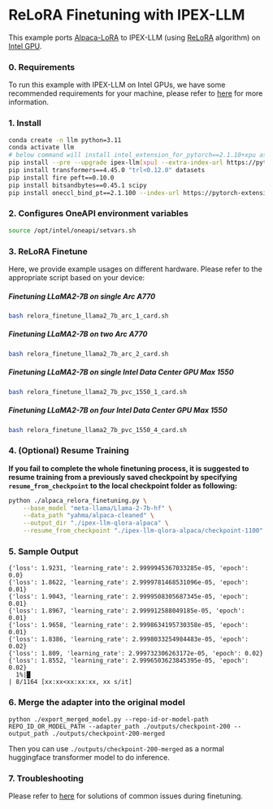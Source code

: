 # ReLoRA Finetuning with IPEX-LLM

This example ports [Alpaca-LoRA](https://github.com/tloen/alpaca-lora/tree/main) to IPEX-LLM (using [ReLoRA](https://arxiv.org/abs/2307.05695) algorithm) on [Intel GPU](../../README.md).

### 0. Requirements
To run this example with IPEX-LLM on Intel GPUs, we have some recommended requirements for your machine, please refer to [here](../../README.md#requirements) for more information.

### 1. Install

```bash
conda create -n llm python=3.11
conda activate llm
# below command will install intel_extension_for_pytorch==2.1.10+xpu as default
pip install --pre --upgrade ipex-llm[xpu] --extra-index-url https://pytorch-extension.intel.com/release-whl/stable/xpu/us/
pip install transformers==4.45.0 "trl<0.12.0" datasets
pip install fire peft==0.10.0
pip install bitsandbytes==0.45.1 scipy
pip install oneccl_bind_pt==2.1.100 --index-url https://pytorch-extension.intel.com/release-whl/stable/xpu/us/ # necessary to run distributed finetuning
```

### 2. Configures OneAPI environment variables
```bash
source /opt/intel/oneapi/setvars.sh
```

### 3. ReLoRA Finetune

Here, we provide example usages on different hardware. Please refer to the appropriate script based on your device:

##### Finetuning LLaMA2-7B on single Arc A770

```bash
bash relora_finetune_llama2_7b_arc_1_card.sh
```

##### Finetuning LLaMA2-7B on two Arc A770

```bash
bash relora_finetune_llama2_7b_arc_2_card.sh
```

##### Finetuning LLaMA2-7B on single Intel Data Center GPU Max 1550

```bash
bash relora_finetune_llama2_7b_pvc_1550_1_card.sh
```

##### Finetuning LLaMA2-7B on four Intel Data Center GPU Max 1550

```bash
bash relora_finetune_llama2_7b_pvc_1550_4_card.sh
```

### 4. (Optional) Resume Training
**If you fail to complete the whole finetuning process, it is suggested to resume training from a previously saved checkpoint by specifying `resume_from_checkpoint` to the local checkpoint folder as following:**
```bash
python ./alpaca_relora_finetuning.py \
    --base_model "meta-llama/Llama-2-7b-hf" \
    --data_path "yahma/alpaca-cleaned" \
    --output_dir "./ipex-llm-qlora-alpaca" \
    --resume_from_checkpoint "./ipex-llm-qlora-alpaca/checkpoint-1100"
```

### 5. Sample Output
```log
{'loss': 1.9231, 'learning_rate': 2.9999945367033285e-05, 'epoch': 0.0}
{'loss': 1.8622, 'learning_rate': 2.9999781468531096e-05, 'epoch': 0.01}
{'loss': 1.9043, 'learning_rate': 2.9999508305687345e-05, 'epoch': 0.01}
{'loss': 1.8967, 'learning_rate': 2.999912588049185e-05, 'epoch': 0.01}
{'loss': 1.9658, 'learning_rate': 2.9998634195730358e-05, 'epoch': 0.01}
{'loss': 1.8386, 'learning_rate': 2.9998033254984483e-05, 'epoch': 0.02}
{'loss': 1.809, 'learning_rate': 2.999732306263172e-05, 'epoch': 0.02}
{'loss': 1.8552, 'learning_rate': 2.9996503623845395e-05, 'epoch': 0.02}
  1%|█                                                                                                                                                         | 8/1164 [xx:xx<xx:xx:xx, xx s/it]
```

### 6. Merge the adapter into the original model
```
python ./export_merged_model.py --repo-id-or-model-path REPO_ID_OR_MODEL_PATH --adapter_path ./outputs/checkpoint-200 --output_path ./outputs/checkpoint-200-merged
```

Then you can use `./outputs/checkpoint-200-merged` as a normal huggingface transformer model to do inference.

### 7. Troubleshooting
Please refer to [here](../README.md#troubleshooting) for solutions of common issues during finetuning.
